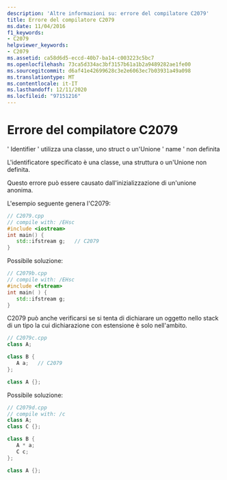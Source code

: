 ```yaml
---
description: 'Altre informazioni su: errore del compilatore C2079'
title: Errore del compilatore C2079
ms.date: 11/04/2016
f1_keywords:
- C2079
helpviewer_keywords:
- C2079
ms.assetid: ca58d6d5-eccd-40b7-ba14-c003223c5bc7
ms.openlocfilehash: 73ca5d334ac3bf3157b61a1b2a9489282ae1fe00
ms.sourcegitcommit: d6af41e42699628c3e2e6063ec7b03931a49a098
ms.translationtype: MT
ms.contentlocale: it-IT
ms.lasthandoff: 12/11/2020
ms.locfileid: "97151216"
---
```

# <a name="compiler-error-c2079"></a>Errore del compilatore C2079

' Identifier ' utilizza una classe, uno struct o un'Unione ' name ' non definita

L'identificatore specificato è una classe, una struttura o un'Unione non definita.

Questo errore può essere causato dall'inizializzazione di un'unione anonima.

L'esempio seguente genera l'C2079:

```cpp
// C2079.cpp
// compile with: /EHsc
#include <iostream>
int main() {
   std::ifstream g;   // C2079
}
```

Possibile soluzione:

```cpp
// C2079b.cpp
// compile with: /EHsc
#include <fstream>
int main( ) {
   std::ifstream g;
}
```

C2079 può anche verificarsi se si tenta di dichiarare un oggetto nello stack di un tipo la cui dichiarazione con estensione è solo nell'ambito.

```cpp
// C2079c.cpp
class A;

class B {
   A a;   // C2079
};

class A {};
```

Possibile soluzione:

```cpp
// C2079d.cpp
// compile with: /c
class A;
class C {};

class B {
   A * a;
   C c;
};

class A {};
```
